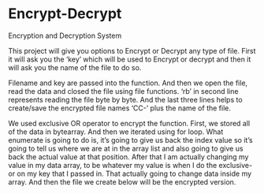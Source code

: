 # Encrypt-Decrypt
Encryption and Decryption System

This project will give you options to Encrypt or Decrypt any type of 
file. First it will ask you the ‘key’ which will be used to Encrypt or 
decrypt and then it will ask you the name of the file to do so.

Filename and key are passed into the function. And then we open the file, read the data and closed the file
using file functions. ‘rb’ in second line represents reading the file byte 
by byte. And the last three lines helps to create/save the encrypted file 
names ‘CC-’ plus the name of the file. 

We used exclusive OR operator to encrypt the function. First, we 
stored all of the data in bytearray. And then we iterated using for loop.
What enumerate is going to do is, it’s going to give us back the index 
value so it’s going to tell us where we are at in the array list and also
going to give us back the actual value at that position. After that I am 
actually changing my value in my data array, to be whatever my value
is when I do the exclusive-or on my key that I passed in. That actually 
going to change data inside my array. And then the file we create below will be the encrypted version.
